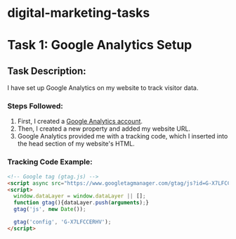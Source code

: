 # digital-marketing-tasks
# Task 1: Google Analytics Setup

## Task Description:
I have set up Google Analytics on my website to track visitor data.

### Steps Followed:
1. First, I created a [Google Analytics account](https://analytics.google.com/analytics/web/provision/?authuser=0#/p453724982/reports/intelligenthome).
2. Then, I created a new property and added my website URL.
3. Google Analytics provided me with a tracking code, which I inserted into the head section of my website's HTML.

### Tracking Code Example:
```html
<!-- Google tag (gtag.js) -->
<script async src="https://www.googletagmanager.com/gtag/js?id=G-X7LFCCERHV"></script>
<script>
  window.dataLayer = window.dataLayer || [];
  function gtag(){dataLayer.push(arguments);}
  gtag('js', new Date());

  gtag('config', 'G-X7LFCCERHV');
</script>
